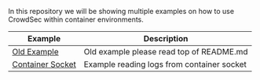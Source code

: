 In this repository we will be showing multiple examples on how to use CrowdSec within container environments.


| Example  | Description  |
| ------------- | ------------- |
| [Old Example](/old_example/)  | Old example please read top of README.md |
| [Container Socket](/container-socket/) | Example reading logs from container socket |